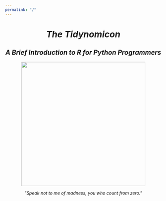 ```yaml
---
permalink: "/"
---
```


<div align="center">
  <h1><em>The Tidynomicon</em></h1>
  <h2><em>A Brief Introduction to R for Python Programmers</em></h2>
  <img src="https://raw.githubusercontent.com/gvwilson/tidynomicon/master/files/cthulhu.png" width="400" />
  <p><em>"Speak not to me of madness, you who count from zero."</em></p>
</div>
